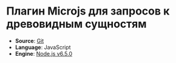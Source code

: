 # Плагин Microjs для запросов к древовидным сущностям
* **Source**: [Git](http://git.macronomica.com/scm/nm/microjs-plugins-rest-tree.git)
* **Language**: JavaScript
* **Engine**: [Node.js v6.5.0](https://nodejs.org/dist/latest-v5.x/)
